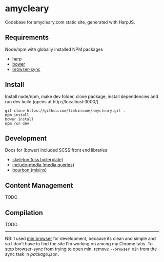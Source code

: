 # amycleary

Codebase for amycleary.com static site, generated with HarpJS.

## Requirements

Node/npm with globally installed NPM packages

- [harp](http://harpjs.com/)
- [bower](http://bower.io/)
- [browser-sync](https://www.browsersync.io/)

## Install

Install node/npm, make dev folder, clone package, install dependencies and run dev build (opens at http://localhost:3000/)

```
git clone https://github.com/timkinnane/amycleary.git .
npm install
bower install
npm run dev
```

## Development

Docs for (bower) included SCSS front end libraries

- [skeleton (css boilerplate)](http://getskeleton.com/)
- [include-media (media queries)](http://include-media.com/)
- [bourbon (mixins)](http://bourbon.io/)

## Content Management

TODO

## Compilation

TODO

___

NB: I used [min browser](https://minbrowser.github.io/min/) for development, because its clean and simple and so I don't have to find the site I'm working on among my Chrome tabs. To stop browser-sync from trying to open min, remove `--browser min` from the sync task in _package.json_.
